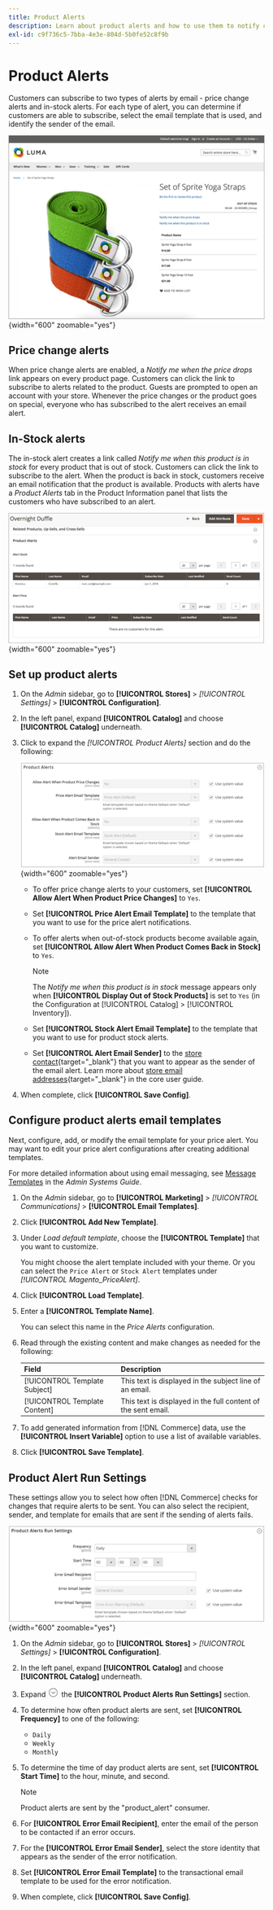 ```yaml
---
title: Product Alerts
description: Learn about product alerts and how to use them to notify customers about stock status and price changes for products.
exl-id: c9f736c5-7bba-4e3e-804d-5b0fe52c8f9b
---
```

# Product Alerts

Customers can subscribe to two types of alerts by email - price change alerts and in-stock alerts. For each type of alert, you can determine if customers are able to subscribe, select the email template that is used, and identify the sender of the email.

![Sign up for a product alert](assets/product-alert-setting.png){width="600" zoomable="yes"}

## Price change alerts

When price change alerts are enabled, a _Notify me when the price drops_ link appears on every product page. Customers can click the link to subscribe to alerts related to the product. Guests are prompted to open an account with your store. Whenever the price changes or the product goes on special, everyone who has subscribed to the alert receives an email alert.

## In-Stock alerts

The in-stock alert creates a link called _Notify me when this product is in stock_ for every product that is out of stock. Customers can click the link to subscribe to the alert. When the product is back in stock, customers receive an email notification that the product is available. Products with alerts have a _Product Alerts_ tab in the Product Information panel that lists the customers who have subscribed to an alert.

![List of product and price alert subscriptions](assets/inventory-product-alerts.png){width="600" zoomable="yes"}

## Set up product alerts

1. On the _Admin_ sidebar, go to **[!UICONTROL Stores]** > _[!UICONTROL Settings]_ > **[!UICONTROL Configuration]**.

1. In the left panel, expand **[!UICONTROL Catalog]** and choose **[!UICONTROL Catalog]** underneath.

1. Click to expand the _[!UICONTROL Product Alerts]_ section and do the following:

    ![Product Alerts](assets/config-catalog-product-alerts.png){width="600" zoomable="yes"}

    - To offer price change alerts to your customers, set **[!UICONTROL Allow Alert When Product Price Changes]** to `Yes`.

    - Set **[!UICONTROL Price Alert Email Template]** to the template that you want to use for the price alert notifications.

    - To offer alerts when out-of-stock products become available again, set **[!UICONTROL Allow Alert When Product Comes Back in Stock]** to `Yes`.

      >[!NOTE]
      >
      >The _Notify me when this product is in stock_ message appears only when **[!UICONTROL Display Out of Stock Products]** is set to `Yes` (in the Configuration at [!UICONTROL Catalog] > [!UICONTROL Inventory]).

    - Set **[!UICONTROL Stock Alert Email Template]** to the template that you want to use for product stock alerts.

    - Set **[!UICONTROL Alert Email Sender]** to the [store contact](../getting-started/store-details.md#store-email-addresses){target="_blank"} that you want to appear as the sender of the email alert. Learn more about [store email addresses](../configuration-reference/general/store-email-addresses.md){target="_blank"} in the core user guide.

1. When complete, click **[!UICONTROL Save Config]**.

## Configure product alerts email templates

Next, configure, add, or modify the email template for your price alert. You may want to edit your price alert configurations after creating additional templates.

For more detailed information about using email messaging, see [Message Templates](../systems/email-template-custom.md#message-templates) in the _Admin Systems Guide_.

1. On the _Admin_ sidebar, go to **[!UICONTROL Marketing]** > _[!UICONTROL Communications]_ > **[!UICONTROL Email Templates]**.

1. Click **[!UICONTROL Add New Template]**.

1. Under _Load default template_, choose the **[!UICONTROL Template]** that you want to customize.

   You might choose the alert template included with your theme. Or you can select the `Price Alert` or `Stock Alert` templates under _[!UICONTROL Magento_PriceAlert]_.

1. Click **[!UICONTROL Load Template]**.

1. Enter a **[!UICONTROL Template Name]**.

   You can select this name in the _Price Alerts_ configuration.

1. Read through the existing content and make changes as needed for the following:

   | Field | Description |
   | ----- | ----- |
   | [!UICONTROL Template Subject] | This text is displayed in the subject line of an email. |
   | [!UICONTROL Template Content] | This text is displayed in the full content of the sent email. |

1. To add generated information from [!DNL Commerce] data, use the **[!UICONTROL Insert Variable]** option to use a list of available variables.

1. Click **[!UICONTROL Save Template]**.

## Product Alert Run Settings

These settings allow you to select how often [!DNL Commerce] checks for changes that require alerts to be sent. You can also select the recipient, sender, and template for emails that are sent if the sending of alerts fails.

![Product Alert Run Settings](assets/config-catalog-product-alerts-run-settings.png){width="600" zoomable="yes"}

1. On the _Admin_ sidebar, go to **[!UICONTROL Stores]** > _[!UICONTROL Settings]_ > **[!UICONTROL Configuration]**.

1. In the left panel, expand **[!UICONTROL Catalog]** and choose **[!UICONTROL Catalog]** underneath.

1. Expand ![Expansion selector](../assets/icon-display-expand.png) the **[!UICONTROL Product Alerts Run Settings]** section.

1. To determine how often product alerts are sent, set **[!UICONTROL Frequency]** to one of the following:

   - `Daily`
   - `Weekly`
   - `Monthly`

1. To determine the time of day product alerts are sent, set **[!UICONTROL Start Time]** to the hour, minute, and second.

   >[!NOTE]
   >
   >Product alerts are sent by the "product_alert" consumer.

1. For **[!UICONTROL Error Email Recipient]**, enter the email of the person to be contacted if an error occurs.

1. For the **[!UICONTROL Error Email Sender]**, select the store identity that appears as the sender of the error notification.

1. Set **[!UICONTROL Error Email Template]** to the transactional email template to be used for the error notification.

1. When complete, click **[!UICONTROL Save Config]**.
